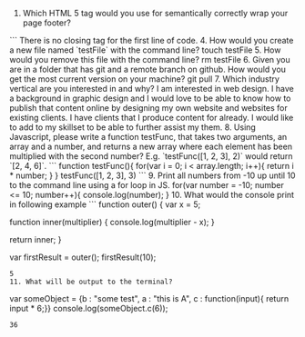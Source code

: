 1. Which HTML 5 tag would you use for semantically correctly wrap your page footer?
<footer></footer?
2. What is the difference between a class and an id in HTML and what is it used for?
Classes like .header can be used to style multiple sections of the page that have that same class.  If you have two classes that are the same then you need a specific id if you want one to be styled differently from the others.
3. What is wrong in the following HTML?
  ```
  <div class="some-class">
  <div class="some-class" id="someID"></div>
  ```
  There is no closing </div> tag for the first line of code.
4. How would you create a new file named `testFile` with the command line?
  touch testFile
5. How would you remove this file with the command line?
  rm testFile
6. Given you are in a folder that has git and a remote branch on github. How would you get the most current version on your machine?
  git pull
7. Which industry vertical are you interested in and why?
  I am interested in web design.  I have a background in graphic design and I would love to be able to know how to publish that content online by designing my own website and websites for existing clients.  I have clients that I produce content for already.  I would like to add to my skillset to be able to further assist my them.  
8. Using Javascript, please write a function testFunc, that takes two arguments, an array and a number, and returns a new array where each element has been multiplied with the second number? E.g. `testFunc([1, 2, 3], 2)` would return `[2, 4, 6]`.
```
function testFunc(){
  for(var i = 0; i < array.length; i++){
    return i * number;
  }
}
testFunc([1, 2, 3], 3)
```
9. Print all numbers from -10 up until 10 to the command line using a for loop in JS.
for(var number = -10; number <= 10; number++){
  console.log(number);
}
10. What would the console print in following example
```
function outer() {
  var x = 5;

  function inner(multiplier) {
    console.log(multiplier - x);
  }

  return inner;
}

var firstResult = outer();
firstResult(10);
```
5
11. What will be output to the terminal?
```
var someObject = {b : "some test", a : "this is A", c : function(input){ return input * 6;}}
console.log(someObject.c(6));
```
36
